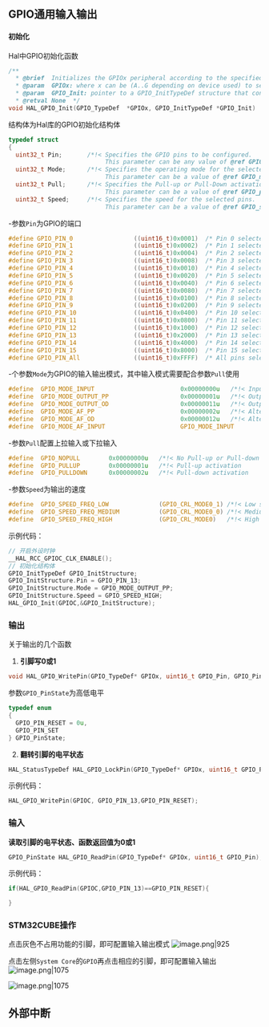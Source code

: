 ## GPIO通用输入输出
#### 初始化
Hal中GPIO初始化函数
```c
/**  
  * @brief  Initializes the GPIOx peripheral according to the specified parameters in the GPIO_Init. 
  * @param  GPIOx: where x can be (A..G depending on device used) to select the GPIO peripheral 
  * @param  GPIO_Init: pointer to a GPIO_InitTypeDef structure that contains  *         the configuration information for the specified GPIO peripheral.  
  * @retval None  */
void HAL_GPIO_Init(GPIO_TypeDef  *GPIOx, GPIO_InitTypeDef *GPIO_Init)
```

结构体为Hal库的GPIO初始化结构体
```c
typedef struct  
{  
  uint32_t Pin;       /*!< Specifies the GPIO pins to be configured.  
                           This parameter can be any value of @ref GPIO_pins_define */  
  uint32_t Mode;      /*!< Specifies the operating mode for the selected pins.  
                           This parameter can be a value of @ref GPIO_mode_define */  
  uint32_t Pull;      /*!< Specifies the Pull-up or Pull-Down activation for the selected pins.  
                           This parameter can be a value of @ref GPIO_pull_define */  
  uint32_t Speed;     /*!< Specifies the speed for the selected pins.  
                           This parameter can be a value of @ref GPIO_speed_define */} GPIO_InitTypeDef;
```

-参数`Pin`为GPIO的端口
```c
#define GPIO_PIN_0                 ((uint16_t)0x0001)  /* Pin 0 selected    */  
#define GPIO_PIN_1                 ((uint16_t)0x0002)  /* Pin 1 selected    */  
#define GPIO_PIN_2                 ((uint16_t)0x0004)  /* Pin 2 selected    */  
#define GPIO_PIN_3                 ((uint16_t)0x0008)  /* Pin 3 selected    */  
#define GPIO_PIN_4                 ((uint16_t)0x0010)  /* Pin 4 selected    */  
#define GPIO_PIN_5                 ((uint16_t)0x0020)  /* Pin 5 selected    */  
#define GPIO_PIN_6                 ((uint16_t)0x0040)  /* Pin 6 selected    */  
#define GPIO_PIN_7                 ((uint16_t)0x0080)  /* Pin 7 selected    */  
#define GPIO_PIN_8                 ((uint16_t)0x0100)  /* Pin 8 selected    */  
#define GPIO_PIN_9                 ((uint16_t)0x0200)  /* Pin 9 selected    */  
#define GPIO_PIN_10                ((uint16_t)0x0400)  /* Pin 10 selected   */  
#define GPIO_PIN_11                ((uint16_t)0x0800)  /* Pin 11 selected   */  
#define GPIO_PIN_12                ((uint16_t)0x1000)  /* Pin 12 selected   */  
#define GPIO_PIN_13                ((uint16_t)0x2000)  /* Pin 13 selected   */  
#define GPIO_PIN_14                ((uint16_t)0x4000)  /* Pin 14 selected   */  
#define GPIO_PIN_15                ((uint16_t)0x8000)  /* Pin 15 selected   */  
#define GPIO_PIN_All               ((uint16_t)0xFFFF)  /* All pins selected */
```

-个参数`Mode`为GPIO的输入输出模式，其中输入模式需要配合参数`Pull`使用
```c
#define  GPIO_MODE_INPUT                        0x00000000u   /*!< Input Floating Mode                   */  
#define  GPIO_MODE_OUTPUT_PP                    0x00000001u   /*!< Output Push Pull Mode                 */  
#define  GPIO_MODE_OUTPUT_OD                    0x00000011u   /*!< Output Open Drain Mode                */  
#define  GPIO_MODE_AF_PP                        0x00000002u   /*!< Alternate Function Push Pull Mode     */  
#define  GPIO_MODE_AF_OD                        0x00000012u   /*!< Alternate Function Open Drain Mode    */  
#define  GPIO_MODE_AF_INPUT                     GPIO_MODE_INPUT          /*!< Alternate Function Input Mode         */
```

-参数`Pull`配置上拉输入或下拉输入
```c
#define  GPIO_NOPULL        0x00000000u   /*!< No Pull-up or Pull-down activation  */  
#define  GPIO_PULLUP        0x00000001u   /*!< Pull-up activation                  */  
#define  GPIO_PULLDOWN      0x00000002u   /*!< Pull-down activation                */
```

-参数`Speed`为输出的速度
```c
#define  GPIO_SPEED_FREQ_LOW              (GPIO_CRL_MODE0_1) /*!< Low speed */  
#define  GPIO_SPEED_FREQ_MEDIUM           (GPIO_CRL_MODE0_0) /*!< Medium speed */  
#define  GPIO_SPEED_FREQ_HIGH             (GPIO_CRL_MODE0)   /*!< High speed */
```

示例代码：

```c
// 开启外设时钟
__HAL_RCC_GPIOC_CLK_ENABLE();
// 初始化结构体
GPIO_InitTypeDef GPIO_InitStructure;  
GPIO_InitStructure.Pin = GPIO_PIN_13;  
GPIO_InitStructure.Mode = GPIO_MODE_OUTPUT_PP;  
GPIO_InitStructure.Speed = GPIO_SPEED_HIGH;  
HAL_GPIO_Init(GPIOC,&GPIO_InitStructure);
```


### 输出
关于输出的几个函数
1. **引脚写0或1**
```c
void HAL_GPIO_WritePin(GPIO_TypeDef* GPIOx, uint16_t GPIO_Pin, GPIO_PinState PinState);
```
参数`GPIO_PinState`为高低电平
```c
typedef enum  
{  
  GPIO_PIN_RESET = 0u,  
  GPIO_PIN_SET  
} GPIO_PinState;
```

2. **翻转引脚的电平状态**
```c
HAL_StatusTypeDef HAL_GPIO_LockPin(GPIO_TypeDef* GPIOx, uint16_t GPIO_Pin);
```

示例代码：
```c
HAL_GPIO_WritePin(GPIOC, GPIO_PIN_13,GPIO_PIN_RESET);
```

### 输入
**读取引脚的电平状态、函数返回值为0或1**
```c
GPIO_PinState HAL_GPIO_ReadPin(GPIO_TypeDef* GPIOx, uint16_t GPIO_Pin);
```

示例代码：
```c
if(HAL_GPIO_ReadPin(GPIOC,GPIO_PIN_13)==GPIO_PIN_RESET){

}
```

### STM32CUBE操作
点击灰色不占用功能的引脚，即可配置输入输出模式
![image.png|925](https://cdn.jsdelivr.net/gh/xuezhaorong/Picgo//Source/fix-dir/picgo/picgo-clipboard-images/2024/09/05/19-45-20-52186962035b5e2aafeff94b6ce816e7-20240905194519-118089.png)

点击左侧`System Core`的`GPIO`再点击相应的引脚，即可配置输入输出
![image.png|1075](https://cdn.jsdelivr.net/gh/xuezhaorong/Picgo//Source/fix-dir/picgo/picgo-clipboard-images/2024/09/05/19-51-15-12020394d9e5f351086930b9081bce04-20240905195115-9d7387.png)

![image.png|1075](https://cdn.jsdelivr.net/gh/xuezhaorong/Picgo//Source/fix-dir/picgo/picgo-clipboard-images/2024/09/05/19-54-27-2e567e982c596746c4dfbe4a63aee999-20240905195427-d1c91b.png)


## 外部中断
